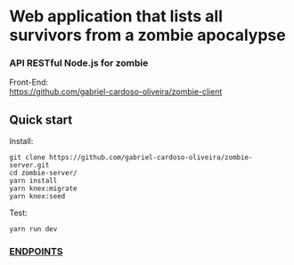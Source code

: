 # Web application that lists all survivors from a zombie apocalypse

### API RESTful Node.js for zombie

Front-End:<br />
https://github.com/gabriel-cardoso-oliveira/zombie-client<br />

## Quick start

Install:

```
git clone https://github.com/gabriel-cardoso-oliveira/zombie-server.git
cd zombie-server/
yarn install
yarn knex:migrate
yarn knex:seed
```

Test:

```
yarn run dev
```

### <a href="https://github.com/gabriel-cardoso-oliveira/zombie-server/blob/master/Insomnia-All_2021-05-24">ENDPOINTS</a>

